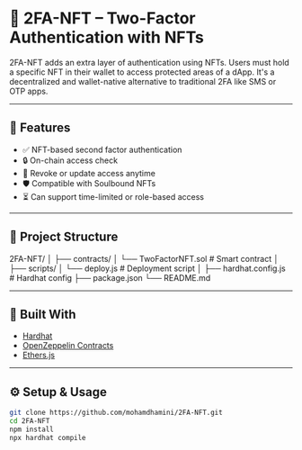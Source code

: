 # 🔐 2FA-NFT – Two-Factor Authentication with NFTs

2FA-NFT adds an extra layer of authentication using NFTs. Users must hold a specific NFT in their wallet to access protected areas of a dApp. It's a decentralized and wallet-native alternative to traditional 2FA like SMS or OTP apps.

---

## 🚀 Features

- ✅ NFT-based second factor authentication
- 🔒 On-chain access check
- 🔁 Revoke or update access anytime
- 🛡️ Compatible with Soulbound NFTs
- ⏳ Can support time-limited or role-based access

---

## 📁 Project Structure

2FA-NFT/ │ ├── contracts/ │ └── TwoFactorNFT.sol # Smart contract │ ├── scripts/ │ └── deploy.js # Deployment script │ ├── hardhat.config.js # Hardhat config ├── package.json └── README.md 


---

## 🧰 Built With

- [Hardhat](https://hardhat.org/)
- [OpenZeppelin Contracts](https://docs.openzeppelin.com/contracts/)
- [Ethers.js](https://docs.ethers.org/)

---

## ⚙️ Setup & Usage

```bash
git clone https://github.com/mohamdhamini/2FA-NFT.git
cd 2FA-NFT
npm install
npx hardhat compile
